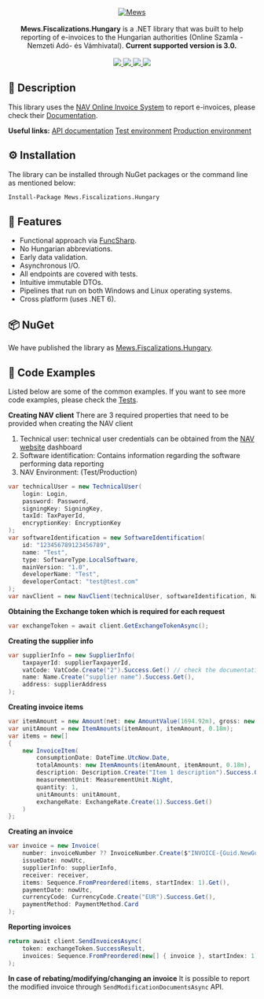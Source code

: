 <p align="center">
    <a href="https://mews.com">
        <img alt="Mews" src="https://user-images.githubusercontent.com/51375082/120493257-16938780-c3bb-11eb-8cb5-0b56fd08240d.png">
    </a>
    <br><br>
    <b>Mews.Fiscalizations.Hungary</b> is a .NET library that was built to help reporting of e-invoices to the Hungarian authorities (Online Szamla - Nemzeti Adó- és Vámhivatal).
    <b>Current supported version is 3.0.</b>
    <br><br>
    <a href="https://www.nuget.org/packages/Mews.Fiscalizations.Hungary/">
        <img src="https://img.shields.io/nuget/v/Mews.Fiscalizations.Hungary">
    </a>
    <a href="https://github.com/MewsSystems/fiscalizations/blob/master/LICENSE">
        <img src="https://img.shields.io/github/license/MewsSystems/fiscalizations">
    </a>
    <a href="https://github.com/MewsSystems/fiscalizations/actions/workflows/publish-hungary.yml">
        <img src="https://img.shields.io/github/actions/workflow/status/MewsSystems/fiscalizations/publish-hungary.yml?branch=master&label=publish">
    </a>
    <a href="https://onlineszamla.nav.gov.hu/api/files/container/download/Online%20Szamla_Interfesz%20specifikacio_EN_v3.0.pdf">
        <img src="https://img.shields.io/badge/v3.0-NAV-lightgrey">
    </a>
</p>

## 📃 Description

This library uses the [NAV Online Invoice System](https://onlineszamla.nav.gov.hu) to report e-invoices, please check their [Documentation](https://onlineszamla.nav.gov.hu/dokumentaciok).

<b>Useful links:</b>
[API documentation](https://onlineszamla.nav.gov.hu/api/files/container/download/Online%20Szamla_Interfesz%20specifikacio_EN_v3.0.pdf)
[Test environment](https://onlineszamla-test.nav.gov.hu/)
[Production environment](https://onlineszamla.nav.gov.hu/)

## ⚙️ Installation

The library can be installed through NuGet packages or the command line as mentioned below:
```bash
Install-Package Mews.Fiscalizations.Hungary
```

## 🎯 Features

-   Functional approach via [FuncSharp](https://github.com/siroky/FuncSharp).
-   No Hungarian abbreviations.
-   Early data validation.
-   Asynchronous I/O.
-   All endpoints are covered with tests.
-   Intuitive immutable DTOs.
-   Pipelines that run on both Windows and Linux operating systems.
-   Cross platform (uses .NET 6).

## 📦 NuGet

We have published the library as [Mews.Fiscalizations.Hungary](https://www.nuget.org/packages/Mews.Fiscalizations.Hungary/).

## 👀 Code Examples

Listed below are some of the common examples. If you want to see more code examples, please check the [Tests](https://github.com/MewsSystems/fiscalizations/tree/master/src/Hungary/Mews.Fiscalizations.Hungary.Tests).

**Creating NAV client**
There are 3 required properties that need to be provided when creating the NAV client
1. Technical user: technical user credentials can be obtained from the [NAV website](https://onlineszamla.nav.gov.hu) dashboard
2. Software identification: Contains information regarding the software performing data reporting
3. NAV Environment: (Test/Production)

```csharp
var technicalUser = new TechnicalUser(
    login: Login,
    password: Password,
    signingKey: SigningKey,
    taxId: TaxPayerId,
    encryptionKey: EncryptionKey
);
var softwareIdentification = new SoftwareIdentification(
    id: "123456789123456789",
    name: "Test",
    type: SoftwareType.LocalSoftware,
    mainVersion: "1.0",
    developerName: "Test",
    developerContact: "test@test.com"
);
var navClient = new NavClient(technicalUser, softwareIdentification, NavEnvironment.Test);
```

**Obtaining the Exchange token which is required for each request**

```csharp
var exchangeToken = await client.GetExchangeTokenAsync();
```

**Creating the supplier info**

```csharp
var supplierInfo = new SupplierInfo(
    taxpayerId: supplierTaxpayerId,
    vatCode: VatCode.Create("2").Success.Get() // check the documentation for more information about each VatCode.,
    name: Name.Create("supplier name").Success.Get(),
    address: supplierAddress
);
```

**Creating invoice items**

```csharp
var itemAmount = new Amount(net: new AmountValue(1694.92m), gross: new AmountValue(2000), tax: new AmountValue(305.08m));
var unitAmount = new ItemAmounts(itemAmount, itemAmount, 0.18m);
var items = new[]
{
    new InvoiceItem(
        consumptionDate: DateTime.UtcNow.Date,
        totalAmounts: new ItemAmounts(itemAmount, itemAmount, 0.18m),
        description: Description.Create("Item 1 description").Success.Get(),
        measurementUnit: MeasurementUnit.Night,
        quantity: 1,
        unitAmounts: unitAmount,
        exchangeRate: ExchangeRate.Create(1).Success.Get()
    )
};
```

**Creating an invoice**

```csharp
var invoice = new Invoice(
    number: invoiceNumber ?? InvoiceNumber.Create($"INVOICE-{Guid.NewGuid()}").Success.Get(),
    issueDate: nowUtc,
    supplierInfo: supplierInfo,
    receiver: receiver,
    items: Sequence.FromPreordered(items, startIndex: 1).Get(),
    paymentDate: nowUtc,
    currencyCode: CurrencyCode.Create("EUR").Success.Get(),
    paymentMethod: PaymentMethod.Card
);
```

**Reporting invoices**

```csharp
return await client.SendInvoicesAsync(
    token: exchangeToken.SuccessResult,
    invoices: Sequence.FromPreordered(new[] { invoice }, startIndex: 1).Get()
);
```

**In case of rebating/modifying/changing an invoice**
It is possible to report the modified invoice through ```SendModificationDocumentsAsync``` API.
